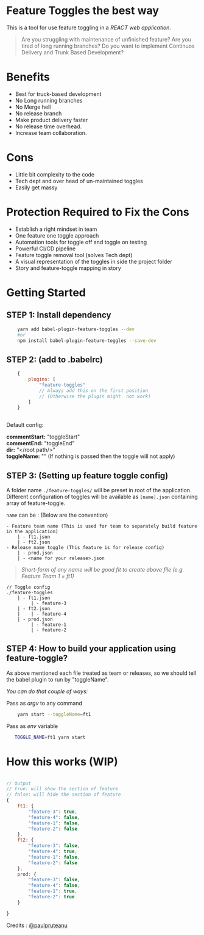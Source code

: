 # Feature Toggles the best way
 
This is a tool for use feature toggling in a *REACT web application*. 

> Are you struggling with maintenance of unfinished feature? Are you tired of long running branches? Do you want to implement Continuos Delivery and Trunk Based Development?

# Benefits
- Best for truck-based development
- No Long running branches
- No Merge hell
- No release branch
- Make product delivery faster
- No release time overhead.
- Increase team collaboration.

# Cons
- Little bit complexity to the code
- Tech dept and over head of un-maintained toggles
- Easily get massy

# Protection Required to Fix the Cons
- Establish a right mindset in team
- One feature one toggle approach
- Automation tools for toggle off and toggle on testing
- Powerful CI/CD pipeline
- Feature toggle removal tool (solves Tech dept)
- A visual representation of the toggles in side the project folder
- Story and feature-toggle mapping in story 


# Getting Started
## STEP 1: Install dependency
```sh
    yarn add babel-plugin-feature-toggles --dev
    #or
    npm install babel-plugin-feature-toggles --save-dev
```

## STEP 2: (add to .babelrc)
```js
    {
        plugins: [
            "feature-toggles" 
            // Always add this on the first position 
            // (Otherwise the plugin might  not work)
        ]
    }
    
```

Default config:

**commentStart:** "toggleStart" \
**commentEnd:** "toggleEnd" \
**dir:** "</root path/>" \
**toggleName:** "" (If nothing is passed then the toggle will not apply)
        
## STEP 3: (Setting up feature toggle config)
A folder name `./feature-toggles/` will be preset in root of the application. Different configuration of toggles will be available as `[name].json` containing array of feature-toggle.  

`name` can be : (Below are the convention)

    - Feature team name (This is used for team to separately build feature in the application) 
        | - ft1.json
        | - ft2.json
    - Release name toggle (This feature is for release config)
        | - prod.json
        | - <name for your release>.json
> *Short-form of any name will be good fit to create above file (e.g. Feature Team 1 = ft1)*

```
// Toggle config
./feature-toggles
    | - ft1.json
         | - feature-3
    | - ft2.json
    |    | - feature-4
    | - prod.json
         | - feature-1
         | - feature-2

```
## STEP 4: How to build your application using feature-toggle?
As above mentioned each file treated as team or releases, so we should tell the babel plugin to run by "toggleName".

*You can do that couple of ways:* 

Pass as *argv* to any command
```sh
    yarn start --toggleName=ft1
```
Pass as *env* variable
```sh
   TOGGLE_NAME=ft1 yarn start
```

# How this works (WIP)

```js

// Output 
// true: will show the section of feature
// false: will hide the section of feature
{
    ft1: {
        "feature-3": true, 
        "feature-4": false,
        "feature-1": false,
        "feature-2": false
    },
    ft2: {
        "feature-3": false,
        "feature-4": true,
        "feature-1": false,
        "feature-2": false
    },
    prod: {
        "feature-3": false,
        "feature-4": false,
        "feature-1": true,
        "feature-2": true
    }

}
```

Credits : [@paulpruteanu](https://github.com/paulpruteanu) 


